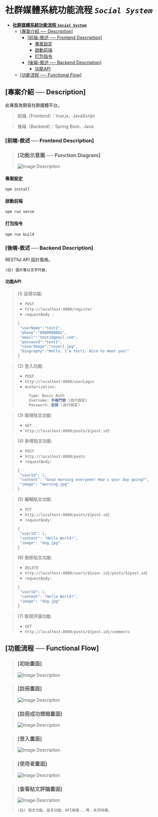 # **社群媒體系統功能流程** *****`Social System`*****

- [**社群媒體系統功能流程** *****`Social System`*****](#社群媒體系統功能流程-social-system)
  - [\[專案介紹 ── Description\]](#專案介紹--description)
    - [\[前端-敘述 ── Frontend Description\]](#前端-敘述--frontend-description)
      - [專案設定](#專案設定)
      - [啟動前端](#啟動前端)
      - [打包指令](#打包指令)
    - [\[後端-敘述 ── Backend Description\]](#後端-敘述--backend-description)
      - [功能API](#功能api)
  - [\[功能流程 ── Functional Flow\]](#功能流程--functional-flow)

## [專案介紹 ── Description]
此專案為簡易社群媒體平台。

>前端（Frontend）：Vue.js、JavaScript

>後端（Backend）：Spring Boot、Java

### [前端-敘述 ── Frontend Description] 

>### [功能示意圖 ── Function Diagram]
>
>![Image Description](/images/initScreen.png)


#### 專案設定
```
npm install
```

#### 啟動前端
```
npm run serve
```

#### 打包指令
```
npm run build
```
### [後端-敘述 ── Backend Description]

RESTful API 設計風格。

`(註) 圖片暫以文字代替。`

#### 功能API


> (1) 註冊功能: 
> - `POST` 
> - `http://localhost:8080/register`
> - `requestBody :`
>```javaScript
> {
>  "userName":"test1",
>  "phone":"0900000001",
>  "email":"test1@gmail.com",
>  "password":"test1",
>  "coverImage":"cover1.jpg",
>  "biography":"Hello, I'm test1. Nice to meet you!"
>}

> (2) 登入功能: 
> - `POST` 
> - `http://localhost:8080/userLogin`
> - `Authorization: `
>```javaScript
>      Type: Basic Auth
>      Username: 手機門號 (自行設定)
>      Password: 密碼 (自行設定)

> (3) 取得貼文功能: 
> - `GET` 
> - `http://localhost:8080/posts/${post.id}`

> (4) 新增貼文功能: 
> - `POST` 
> - `http://localhost:8080/posts`
> - `requestBody: ` 
>```javaScript
> {
>  "userId": 1,
>  "content": "Good morning everyone! How's your day going?",
>  "image": "morning.jpg"
>}

> (5) 編輯貼文功能: 
> - `PUT` 
> - `http://localhost:8080/posts/${post.id}`
> - `requestBody: `
>```javaScript
> {
>  "userId": 1,
>  "content": "Hello World!",
>  "image": "dog.jpg"
>}

> (6) 刪除貼文功能: 
> - `DELETE` 
> - `http://localhost:8080/users/${user.id}/posts/${post.id}`
> - `requestBody: `  
>```javaScript
> {
>  "userId": 1,
>  "content": "Hello World!",
>  "image": "dog.jpg"
>}

> (7) 取得評論功能: 
> - `GET` 
> - `http://localhost:8080/posts/${post.id}/comments`


## [功能流程 ── Functional Flow]

>### [初始畫面]
>![Image Description](/images/initScreen.png)

>### [註冊畫面]
>![Image Description](/images/registerScreen.png)

>### [註冊成功燈箱畫面]
>![Image Description](/images/modalScreen.png)

>### [登入畫面]
>![Image Description](/images/loginScreen.png)

>### [使用者畫面]
>![Image Description](/images/profileScreen.png)

>### [查看貼文評論畫面]
>![Image Description](/images/detailScreen.png)

>`(註) 發文功能、留言功能、API串接...等，未完待續。`